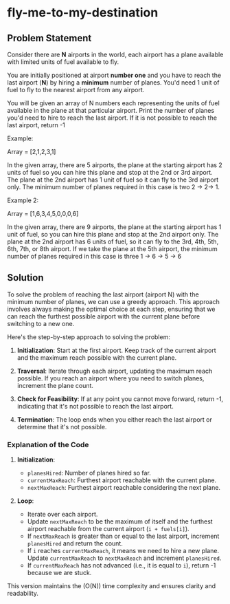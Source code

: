 # fly-me-to-my-destination

## Problem Statement

Consider there are **N** airports in the world, each airport has a plane available with limited units of fuel available to fly.

You are initially positioned at airport **number one** and you have to reach the last airport (**N**) by hiring a **minimum** number of planes. You'd need 1 unit of fuel to fly to the nearest airport from any airport.

You will be given an array of N numbers each representing the units of fuel available in the plane at that particular airport. Print the number of planes you'd need to hire to reach the last airport. If it is not possible to reach the last airport, return -1

Example:

Array = [2,1,2,3,1]

In the given array, there are 5 airports, the plane at the starting airport has 2 units of fuel so you can hire this plane and stop at the 2nd or 3rd airport. The plane at the 2nd airport has 1 unit of fuel so it can fly to the 3rd airport only. The minimum number of planes required in this case is two 2 → 2→ 1.

Example 2:

Array = [1,6,3,4,5,0,0,0,6]

In the given array, there are 9 airports, the plane at the starting airport has 1 unit of fuel, so you can hire this plane and stop at the 2nd airport only. The plane at the 2nd airport has 6 units of fuel, so it can fly to the 3rd, 4th, 5th, 6th, 7th, or 8th airport. If we take the plane at the 5th airport, the minimum number of planes required in this case is three 1 → 6 → 5 → 6

## Solution

To solve the problem of reaching the last airport (airport N) with the minimum number of planes, we can use a greedy approach. This approach involves always making the optimal choice at each step, ensuring that we can reach the furthest possible airport with the current plane before switching to a new one.

Here's the step-by-step approach to solving the problem:

1. **Initialization**: Start at the first airport. Keep track of the current airport and the maximum reach possible with the current plane.

2. **Traversal**: Iterate through each airport, updating the maximum reach possible. If you reach an airport where you need to switch planes, increment the plane count.

3. **Check for Feasibility**: If at any point you cannot move forward, return -1, indicating that it's not possible to reach the last airport.

4. **Termination**: The loop ends when you either reach the last airport or determine that it's not possible.

### Explanation of the Code

1. **Initialization**:
   - `planesHired`: Number of planes hired so far.
   - `currentMaxReach`: Furthest airport reachable with the current plane.
   - `nextMaxReach`: Furthest airport reachable considering the next plane.

2. **Loop**:
   - Iterate over each airport.
   - Update `nextMaxReach` to be the maximum of itself and the furthest airport reachable from the current airport (`i + fuels[i]`).
   - If `nextMaxReach` is greater than or equal to the last airport, increment `planesHired` and return the count.
   - If `i` reaches `currentMaxReach`, it means we need to hire a new plane. Update `currentMaxReach` to `nextMaxReach` and increment `planesHired`.
   - If `currentMaxReach` has not advanced (i.e., it is equal to `i`), return -1 because we are stuck.

This version maintains the \(O(N)\) time complexity and ensures clarity and readability.
